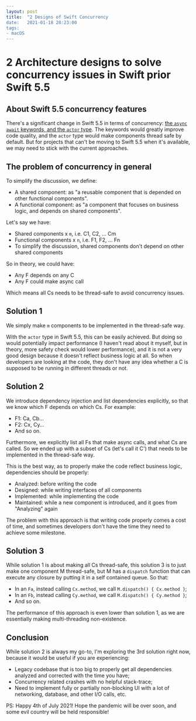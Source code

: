 ```yaml
---
layout: post
title:  "2 Designs of Swift Concurrency
date:   2021-01-18 20:23:00
tags:
- macOS
---
```


# 2 Architecture designs to solve concurrency issues in Swift prior Swift 5.5

## About Swift 5.5 concurrency features

There's a significant change in Swift 5.5 in terms of concurrency: [the `async` `await` keywords, and the `actor` type](https://docs.swift.org/swift-book/LanguageGuide/Concurrency.html). The keywords would  greatly improve code quality, and the `actor` type would make components thread safe by default. But for projects that can't be moving to Swift 5.5 when it's available, we may need to stick with the current approaches.

## The problem of concurrency in general

To simplify the discussion, we define:

- A shared component: as "a reusable component that is depended on other functional components".
- A functional component: as "a component that focuses on business logic, and depends on shared components".

Let's say we have:

- Shared components x `m`, i.e. C1, C2, ... Cm
- Functional components x `n`, i.e. F1, F2, ... Fn
- To simplify the discussion, shared components don't depend on other shared components

So in theory, we could have:

- Any F depends on any C
- Any F could make async call

Which means all Cs needs to be thread-safe to avoid concurrency issues.

## Solution 1

We simply make `m` components to be implemented in the thread-safe way.

With the `actor` type in Swift 5.5, this can be easily achieved. But doing so would potentially impact performance (I haven't read about it myself, but in theory, more safety check would lower performance), and it is not a very good design because it doesn't reflect business logic at all. So when developers are looking at the code, they don't have any idea whether a C is supposed to be running in different threads or not.

## Solution 2

We introduce dependency injection and list dependencies explicitly, so that we know which F depends on which Cs. For example:

- F1: Ca, Cb...
- F2: Cx, Cy...
- And so on.

Furthermore, we explicitly list all Fs that make async calls, and what Cs are called. So we ended up with a subset of Cs (let's call it C') that needs to be implemented in the thread-safe way.

This is the best way, as to properly make the code reflect business logic, dependencies should be properly:

- Analyzed: before writing the code
- Designed: while writing interfaces of all components
- Implemented: while implementing the code
- Maintained: while a new component is introduced, and it goes from "Analyzing" again

The problem with this approach is that writing code properly comes a cost of time, and sometimes developers don't have the time they need to achieve some milestone.

## Solution 3

While solution 1 is about making all Cs thread-safe, this solution 3 is to just make one component M thread-safe, but M has a `dispatch` function that can execute any closure by putting it in a self contained queue. So that:

- In an `Fa`, instead calling `Cx.method`, we call `M.dispatch() { Cx.method }`;
- In an `Fb`, instead calling `Cy.method`, we call `M.dispatch() { Cy.method }`;
- And so on.

The performance of this approach is even lower than solution 1, as we are essentially making multi-threading non-existence.

## Conclusion

While solution 2 is always my go-to, I'm exploring the 3rd solution right now, because it would be useful if you are experiencing:

- Legacy codebase that is too big to properly get all dependencies analyzed and corrected with the time you have;
- Concurrency related crashes with no helpful stack-trace;
- Need to implement fully or partially non-blocking UI with a lot of networking, database, and other I/O calls, etc.

PS: Happy 4th of July 2021! Hope the pandemic will be over soon, and some evil country will be held responsible!
